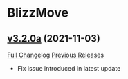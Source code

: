 # BlizzMove

## [v3.2.0a](https://github.com/Kiatra/BlizzMove/tree/v3.2.0a) (2021-11-03)
[Full Changelog](https://github.com/Kiatra/BlizzMove/commits/v3.2.0a) [Previous Releases](https://github.com/Kiatra/BlizzMove/releases)

- Fix issue introduced in latest update  
